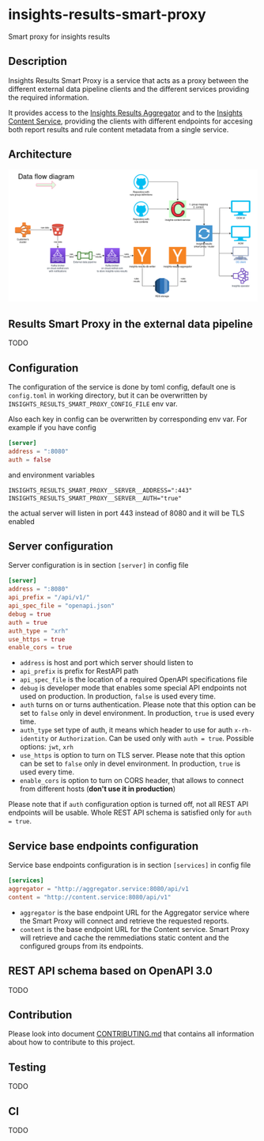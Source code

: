 # insights-results-smart-proxy

Smart proxy for insights results

## Description

Insights Results Smart Proxy is a service that acts as a proxy between the different external
data pipeline clients and the different services providing the required information.

It provides access to the [Insights Results Aggregator](https://github.com/RedHatInsights/insights-results-aggregator)
and to the [Insights Content Service](https://github.com/RedHatInsights/insights-content-service),
providing the clients with different endpoints for accesing both report results and rule content metadata
from a single service.

## Architecture

![external-data-pipeline-arch](docs/Smart%20proxy%20architecture.png "External Data Pipeline Architecture")

## Results Smart Proxy in the external data pipeline

TODO

## Configuration

The configuration of the service is done by toml config, default one is `config.toml` in working directory,
but it can be overwritten by `INSIGHTS_RESULTS_SMART_PROXY_CONFIG_FILE` env var.

Also each key in config can be overwritten by corresponding env var. For example if you have config

```toml
[server]
address = ":8080"
auth = false
```

and environment variables

```shell
INSIGHTS_RESULTS_SMART_PROXY__SERVER__ADDRESS=":443"
INSIGHTS_RESULTS_SMART_PROXY__SERVER__AUTH="true"
```

the actual server will listen in port 443 instead of 8080 and it will be TLS enabled

## Server configuration

Server configuration is in section `[server]` in config file

```toml
[server]
address = ":8080"
api_prefix = "/api/v1/"
api_spec_file = "openapi.json"
debug = true
auth = true
auth_type = "xrh"
use_https = true
enable_cors = true
```

* `address` is host and port which server should listen to
* `api_prefix` is prefix for RestAPI path
* `api_spec_file` is the location of a required OpenAPI specifications file
* `debug` is developer mode that enables some special API endpoints not used on production. In
production, `false` is used every time.
* `auth` turns on or turns authentication. Please note that this option can be set to `false` only
in devel environment. In production, `true` is used every time.
* `auth_type` set type of auth, it means which header to use for auth `x-rh-identity` or
`Authorization`. Can be used only with `auth = true`. Possible options: `jwt`, `xrh`
* `use_https` is option to turn on TLS server. Please note that this option can be set to `false`
only in devel environment. In production, `true` is used every time.
* `enable_cors` is option to turn on CORS header, that allows to connect from different hosts
(**don't use it in production**)

Please note that if `auth` configuration option is turned off, not all REST API endpoints will be
usable. Whole REST API schema is satisfied only for `auth = true`.

## Service base endpoints configuration

Service base endpoints configuration is in section `[services]` in config file

```toml
[services]
aggregator = "http://aggregator.service:8080/api/v1
content = "http://content.service:8080/api/v1"
```

* `aggregator` is the base endpoint URL for the Aggregator service where the Smart Proxy will connect and
retrieve the requested reports.
* `content` is the base endpoint URL for the Content service. Smart Proxy will retrieve and cache the
remmediations static content and the configured groups from its endpoints.

## REST API schema based on OpenAPI 3.0

TODO

## Contribution

Please look into document [CONTRIBUTING.md](CONTRIBUTING.md) that contains all information about how to
contribute to this project.

## Testing

TODO

## CI

TODO

